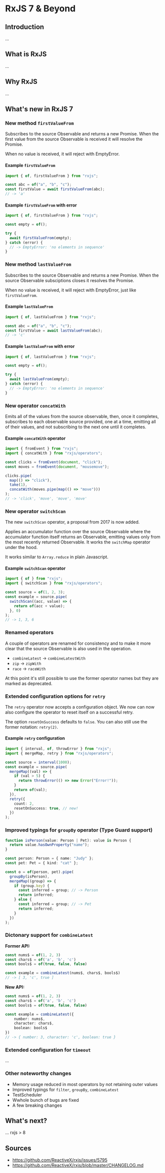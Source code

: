 # RxJS 7 & Beyond

## Introduction

...

## What is RxJS

...

## Why RxJS

...

## What's new in RxJS 7

### New method `firstValueFrom`

Subscribes to the source Observable and returns a new Promise. When the first value from the source Observable is received it will resolve the Promise.

When no value is received, it will reject with EmptyError.

#### Example `firstValueFrom`

```ts
import { of, firstValueFrom } from "rxjs";

const abc = of("a", "b", "c");
const firstValue = await firstValueFrom(abc);
// -> 'a'
```

#### Example `firstValueFrom` with error

```ts
import { of, firstValueFrom } from "rxjs";

const empty = of();

try {
  await firstValueFrom(empty);
} catch (error) {
  // -> EmptyError: 'no elements in sequence'
}
```

### New method `lastValueFrom`

Subscribes to the source Observable and returns a new Promise. When the source Observable subsciptions closes it resolves the Promise.

When no value is received, it will reject with EmptyError, just like `firstValueFrom`.

#### Example `lastValueFrom`

```ts
import { of, lastValueFrom } from "rxjs";

const abc = of("a", "b", "c");
const firstValue = await lastValueFrom(abc);
// -> 'c'
```

#### Example `lastValueFrom` with error

```ts
import { of, lastValueFrom } from "rxjs";

const empty = of();

try {
  await lastValueFrom(empty);
} catch (error) {
  // -> EmptyError: 'no elements in sequence'
}
```

### New operator `concatWith`

Emits all of the values from the source observable, then, once it completes, subscribes to each observable source provided, one at a time, emitting all of their values, and not subscribing to the next one until it completes.

#### Example `concatWith` operator

```ts
import { fromEvent } from "rxjs";
import { concatWith } from "rxjs/operators";

const clicks = fromEvent(document, "click");
const moves = fromEvent(document, "mousemove");

clicks.pipe(
  map(() => "click"),
  take(1),
  concatWith(moves.pipe(map(() => "move")))
);
// -> 'click', 'move', 'move', 'move'
```

### New operator `switchScan`

The new `switchScan` operator, a proposal from 2017 is now added.

Applies an accumulator function over the source Observable where the accumulator function itself returns an Observable, emitting values only from the most recently returned Observable. It works the `switchMap` operator under the hood.

It works similar to `Array.reduce` in plain Javascript.

#### Example `switchScan` operator

```ts
import { of } from "rxjs";
import { switchScan } from "rxjs/operators";

const source = of(1, 2, 3);
const example = source.pipe(
  switchScan((acc, value) => {
    return of(acc + value);
  }, 0)
);
// -> 1, 3, 6
```

### Renamed operators

A couple of operators are renamed for consistency and to make it more clear that the source Observable is also used in the operation.

- `combineLatest` -> `combineLatestWith`
- `zip` -> `zipWith`
- `race` -> `raceWith`

At this point it's still possible to use the former operator names but they are marked as deprecated.

### Extended configuration options for `retry`

The `retry` operator now accepts a configuration object. We now can now also configure the operator to reset itself on a successful retry.

The option `resetOnSuccess` defaults to `false`. You can also still use the former notation: `retry(2)`.

#### Example `retry` configuration

```ts
import { interval, of, throwError } from "rxjs";
import { mergeMap, retry } from "rxjs/operators";

const source = interval(1000);
const example = source.pipe(
  mergeMap((val) => {
    if (val > 5) {
      return throwError(() => new Error("Error!"));
    }
    return of(val);
  }),
  retry({
    count: 2,
    resetOnSuccess: true, // new!
  })
);
```

### Improved typings for `groupBy` operator (Type Guard support)
```ts
function isPerson(value: Person | Pet): value is Person {
  return value.hasOwnProperty("name");
}

const person: Person = { name: "Judy" };
const pet: Pet = { kind: "cat" };

const o = of(person, pet).pipe(
  groupBy(isPerson),
  mergeMap((group) => {
    if (group.key) {
      const inferred = group; // -> Person
      return inferred;
    } else {
      const inferred = group; // -> Pet
      return inferred;
    }
  })
);
```

### Dictonary support for `combineLatest`

**Former API:**

```ts
const nums$ = of(1, 2, 3)
const chars$ = of('a', 'b', 'c')
const bools$ = of(true, false, false)

const example = combineLatest(nums$, chars$, bools$)
// -> [ 3, 'c', true ]
```

**New API:**

```ts
const nums$ = of(1, 2, 3)
const chars$ = of('a', 'b', 'c')
const bools$ = of(true, false, false)

const example = combineLatest({
    number: nums$,
    character: chars$,
    boolean: bools$
})
// -> { number: 3, character: 'c', boolean: true }
```

### Extended configuration for `timeout`

...

### Other noteworthy changes

- Memory usage reduced in most operators by not retaining outer values
- Improved typings for `filter`, `groupBy`, `combineLatest`
- TestScheduler
- Wwhole bunch of bugs are fixed
- A few breaking changes

## What's next?

... rxjs > 8

## Sources

- https://github.com/ReactiveX/rxjs/issues/5795
- https://github.com/ReactiveX/rxjs/blob/master/CHANGELOG.md
